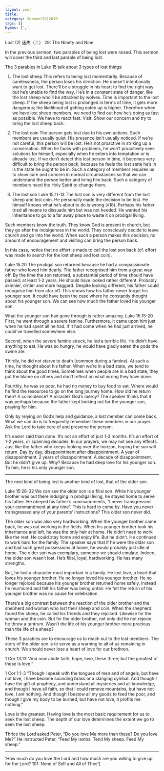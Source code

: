```yaml
---
layout: post
title: 
category: Sermon(SG)2019
tags: []
hymns: [‘,‘
---
```

Lost (2) 迷失（二）
29: The Ninety and Nine

In the previous sermon, two parables of being lost were raised. This sermon will cover the third and last parable of being lost. 

The 3 parables in Luke 15 talk about 3 types of lost things:

1. The lost sheep 
This refers to being lost momentarily. Because of carelessness, the person loses his direction. He doesn’t intentionally want to get lost. There’ll be a struggle in his heart to find the right way but he’s unable to find the way. He’s in a constant state of danger, like the lost sheep who’ll be attacked by wolves. Time is important to the lost sheep. If the sheep being lost is prolonged in terms of time, it gets more dangerous; the likelihood of getting eaten up is higher. Therefore when we have lost sheep members, we need to find out how he’s doing as fast as possible. We have to react fast. Visit. Show our concern and try to bring the lost sheep back. 

2. The lost coin 
The person gets lost due to his own actions. Such members are usually quiet. His presence isn’t usually noticed. If we’re not careful, this person will be lost. He’s not proactive in striking up a conversation. When he faces with problems, he won’t proactively seek solutions for himself, especially when he enters into temptation or is already lost. If we don’t detect this lost person in time, it becomes very difficult to bring the person back, because he feels the lost state he’s in is the state he ought to be in. Such a category of members requires us to show care and concern in normal circumstances so that we can understand the person better and bring him back. Such a category of members need the Holy Spirit to change them. 

3. The lost son
Luke 15:11-13
The lost son is very different from the lost sheep and lost coin. He personally made the decision to be lost. He himself knows what he’s about to do is wrong (v18). Perhaps his father tried all means to dissuade him but was not heeded. He wanted his inheritance to go to a far away place to waste it on prodigal living. 

Such members know the truth. They know God is present in church, but they go after the indulgences in the world. They consciously decide to leave church and go into the world. When such a person makes this decision, no amount of encouragement and visiting can bring the person back. 

In this case, notice that no effort is made to call the lost son back (cf. effort was made to search for the lost sheep and lost coin). 

Luke 15:20
The prodigal son returned because he had a compassionate father who loved him dearly. The father recognised him from a great way off. By the time the son returned, a substantial period of time should have passed; at least 1-2 years. He should have looked rather different. Probably skinnier, dirtier and more haggard. Despite looking different, his father could recognise him from afar off. This shows how his father never forgot his younger son. It could have been the case where he constantly thought about his younger son. We can see how much the father loved his younger son. 

What the younger son had gone through is rather amazing.
Luke 15:15-20
First, he went through a severe famine. Furthermore, it came upon him just when he had spent all he had. If it had come when he had just arrived, he could’ve travelled somewhere else. 

Second, when the severe famine struck, he led a terrible life. He didn’t have anything to eat. He was so hungry, he would have gladly eaten the pods the swine ate. 

Thirdly, he did not starve to death (common during a famine). At such a time, he thought about his father. When we’re in a bad state, we tend to think about the good times. Sometimes when people are in a bad state, they put the blame on others and don’t reflect on what wrong they have done. 

Fourthly, he was so poor, he had no money to buy food to eat. Where would he find the resources to go on the long journey home. How did he return then? A coincidence? A miracle? God’s mercy? The speaker thinks that it was perhaps because the father kept looking out for the younger son, praying for him.

Only by relying on God’s help and guidance, a lost member can come back. What we can do is to frequently remember these members in our prayer. Ask the Lord to take care of and preserve the person. 

It’s easier said than done. It’s not an effort of just 1-2 months. It’s an effort of 1-2 years, or spanning decades. In our prayers, we may not see any effects. Just like the father who keeps looking over the horizon, hoping the son will return. Day by day, disappointment after disappointment. A year of disappointment. 2 years of disappointment. A decade of disappointment. But he didn’t give up. Why? Because he had deep love for his younger son. To him, he is his only younger son. 

_____
The next kind of being lost is another kind of lost, that of the older son. 

Luke 15:28-32
We can see the older son is a filial son. While his younger brother was out there indulging in prodigal living, he stayed home to serve his father. He obeyed his father’s commandments, “I never transgressed your commandment at any time”. This is hard to come by. Have you never transgressed any of your parents’ instructions? This older son never did.

The older son was also very hardworking. When the younger brother came back, he was out working in the fields. When his younger brother took his inheritance and left, he was the only heir at home. He didn’t need to work like the rest. He could stay home and enjoy life. But he didn’t. He continued to work hard for the family. The speaker says that if he were the older son and had such great possessions at home, he would probably just idle at home. The older son was exemplary, someone we should emulate. Indeed, the older son wasn’t lost. He’s filial, loyal, hardworking. He has many strengths. 

But, he lost a character most important in a family. He lost love, a heart that loves his younger brother. He no longer loved his younger brother. He no longer rejoiced because his younger brother returned home safely. Instead he murmured and felt his father was being unfair. He felt the return of his younger brother was no cause for celebration. 

There’s a big contrast between the reaction of the older brother and the shepherd and woman who lost their sheep and coin. When the shepherd found the sheep, he called his friends and they rejoiced. Likewise for the woman and the coin. But for the older brother, not only did he not rejoice, he threw a tantrum. Wasn’t the life of his younger brother more precious than the life of a sheep?

These 3 parables are to encourage us to reach out to the lost members. The story of the older son is to serve as a warning to all of us remaining in church. We should never lose a heart of love for our brethren. 

1 Cor 13:13
“And now abide faith, hope, love, these three; but the greatest of these is love.”

1 Cor 1:1-3
“Though I speak with the tongues of men and of angels, but have not love, I have become sounding brass or a clanging cymbal. And though I have the gift of  prophecy, and understand all mysteries and all knowledge, and though I have all faith, so that I could remove mountains, but have not love, I am nothing. And though I bestow all my goods to feed the poor, and though I give my body to be burned, but have not love, it profits me nothing.”

Love is the greatest. Having love is the most basic requirement for us to seek the lost sheep. The depth of our love determines the extent we go to seek the lost sheep. 

Thrice the Lord asked Peter, “Do you love Me more than these? Do you love Me?” He instructed Peter, “Feed My lambs. Tend My sheep. Feed My sheep.”




----
‘How much do you love the Lord and how much are you willing to give up for the Lord?      101: None of Self and All of Thee’]
